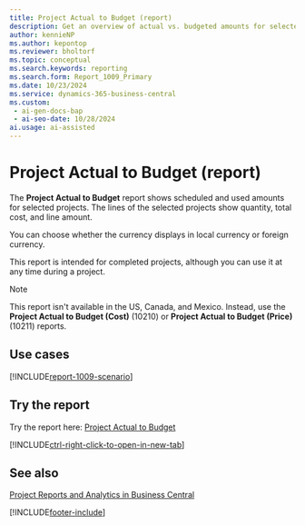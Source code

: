 ```yaml
---
title: Project Actual to Budget (report)
description: Get an overview of actual vs. budgeted amounts for selected projects. 
author: kennieNP
ms.author: kepontop
ms.reviewer: bholtorf
ms.topic: conceptual
ms.search.keywords: reporting
ms.search.form: Report_1009_Primary
ms.date: 10/23/2024
ms.service: dynamics-365-business-central
ms.custom:
 - ai-gen-docs-bap
 - ai-seo-date: 10/28/2024
ai.usage: ai-assisted
---
```


# Project Actual to Budget (report)

The **Project Actual to Budget** report shows scheduled and used amounts for selected projects. The lines of the selected projects show quantity, total cost, and line amount.

You can choose whether the currency displays in local currency or foreign currency.

This report is intended for completed projects, although you can use it at any time during a project.

> [!NOTE]
> This report isn't available in the US, Canada, and Mexico. Instead, use the **Project Actual to Budget (Cost)** (10210) or **Project Actual to Budget (Price)** (10211) reports.

## Use cases

[!INCLUDE[report-1009-scenario](../includes/report-1009-scenario-include.md)]

<!-- 

Prompt

Below is a report in an ERP system. Provide 3-4 use cases for different personas working with projects

Format like this:    
  
As a <persona>, use the report to    
* use case 1  
* use case 2    

Do not capitalize the persona names. 

Do not start lines with "Use the data to"

## Report name
Project Actual to Budget

## Report description
The *Project Actual to Budget* report shows scheduled and used amounts for selected projects. 
All lines of the selected projects show quantity, total cost, and line amount. 
This report is intended for completed projects, although you can use it at any time during a project.

### What the report does

### Use cases
Get an overview of actual vs budgeted amounts for selected projects. 

Please include your data sources and URLs

-->

## Try the report

Try the report here: [Project Actual to Budget](https://businesscentral.dynamics.com?report=1009)

[!INCLUDE[ctrl-right-click-to-open-in-new-tab](../includes/ctrl-right-click-to-open-in-new-tab.md)]

## See also

[Project Reports and Analytics in Business Central](../project-reports.md)  

[!INCLUDE[footer-include](../includes/footer-banner.md)]